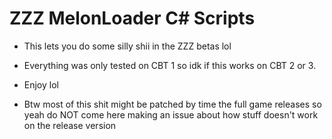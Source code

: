 # ZZZ MelonLoader C# Scripts

* This lets you do some silly shii in the ZZZ betas lol

* Everything was only tested on CBT 1 so idk if this works on CBT 2 or 3.

* Enjoy lol

* Btw most of this shit might be patched by time the full game releases so yeah do NOT come here making an issue about how stuff doesn't work on the release version
